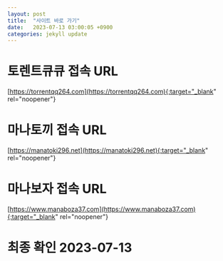 ```yaml
---
layout: post
title:  "사이트 바로 가기"
date:   2023-07-13 03:00:05 +0900
categories: jekyll update
---
```

# 토렌트큐큐 접속 URL
[https://torrentqq264.com](https://torrentqq264.com){:target="_blank" rel="noopener"}

# 마나토끼 접속 URL
[https://manatoki296.net](https://manatoki296.net){:target="_blank" rel="noopener"}

# 마나보자 접속 URL
[https://www.manaboza37.com](https://www.manaboza37.com){:target="_blank" rel="noopener"}

# 최종 확인 2023-07-13

[torrentqq]: https://torrentqq264.com
[manatoki]: https://manatoki296.net
[manaboza]: https://www.manaboza37.com